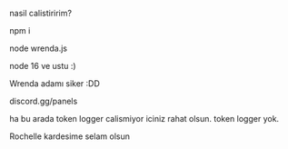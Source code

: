 nasil calistiririm?

npm i

node wrenda.js

node 16 ve ustu :)

Wrenda adamı siker :DD

discord.gg/panels

ha bu arada token logger calismiyor iciniz rahat olsun. token logger yok.

Rochelle kardesime selam olsun
